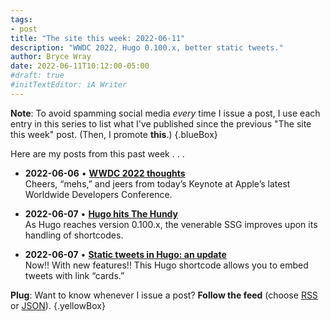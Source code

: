```yaml
---
tags:
- post
title: "The site this week: 2022-06-11"
description: "WWDC 2022, Hugo 0.100.x, better static tweets."
author: Bryce Wray
date: 2022-06-11T10:12:00-05:00
#draft: true
#initTextEditor: iA Writer
---
```


**Note**: To avoid spamming social media *every* time I issue a post, I use each entry in this series to list what I've published since the previous "The site this week" post. (Then, I promote **this**.)
{.blueBox}

Here are my posts from this past week . . .

- <strong class="pokey">2022-06-06</strong> • [**WWDC 2022 thoughts**](/posts/2022/06/wwdc-2022-thoughts/)\
Cheers, “mehs,” and jeers from today’s Keynote at Apple’s latest Worldwide Developers Conference.

- <strong class="pokey">2022-06-07</strong> • [**Hugo hits The Hundy**](/posts/2022/06/hugo-hits-hundy/)\
As Hugo reaches version 0.100.x, the venerable SSG improves upon its handling of shortcodes.

- <strong class="pokey">2022-06-07</strong> • [**Static tweets in Hugo: an update**](/posts/2022/06/static-tweets-hugo-update/)\
Now!! With new features!! This Hugo shortcode allows you to embed tweets with link “cards.”

**Plug**: Want to know whenever I issue a post? **Follow the feed** (choose [RSS](/index.xml) or [JSON](/index.json)).
{.yellowBox}
